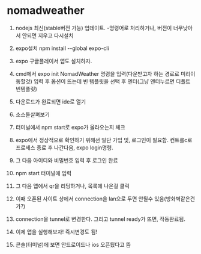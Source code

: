 # nomadweather


1. nodejs 최신(stable버전 가능) 업데이트.
-명령어로 처리하거나, 버전이 너무낮아서 안되면 지우고 다시설치

2. expo설치
npm install --global expo-cli

3. expo 구글플레이서 앱도 설치하자.

4. cmd에서 expo init NomadWeather  명령을 입력(다운받고자 하는 경로로 미리이동할것)
입력 후 옵션이 뜨는데 빈 템플릿을 선택 후 엔터(그냥 엔터누르면 디폴트 빈템플릿)


5. 다운로드가 완료되면 ide로 열기

6. 소스들살펴보기

7. 터미널에서 npm start로 expo가 올라오는지 체크

8. expo에서 정상적으로 확인하기 위해선 일단 가입 및, 로그인이 필요함.
컨트롤c로 프로세스 종료 후 나간다음, expo login명령.

9. 그 다음 아이디와 비밀번호 입력 후 로그인 완료

10. npm start 터미널에 입력

11. 그 다음 앱에서 qr을 리딩하거나, 목록에 나온걸 클릭

12. 이때 오픈된 사이트 상에서 connection을 lan으로 두면 안될수 있음(방화벽같은건가?)

13. connection을 tunnel로 변경한다.  그리고 tunnel ready가 뜨면, 작동완료됨.

14. 이제 앱을 실행해보자! 즉시변경도 됨!

15. 콘솔(터미널)에 보면 안드로이드나 ios 오픈됬다고 뜸

